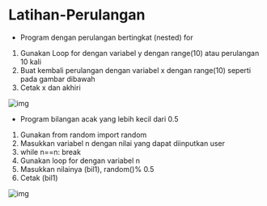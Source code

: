 # Latihan-Perulangan

- Program dengan perulangan bertingkat (nested) for

1. Gunakan Loop for dengan variabel y dengan range(10) atau perulangan 10 kali
2. Buat kembali perulangan dengan variabel x dengan range(10) seperti pada gambar dibawah
3. Cetak x dan akhiri

![img](ss.perulangan1/png)



- Program bilangan acak yang lebih kecil dari 0.5

1. Gunakan from random import random 
2. Masukkan variabel n dengan nilai yang dapat diinputkan user
3. while n==n:
        break
4. Gunakan loop for dengan variabel n
5. Masukkan nilainya (bil1), random()% 0.5
6. Cetak (bil1)

![img](ss.perulangan2/png)   
 